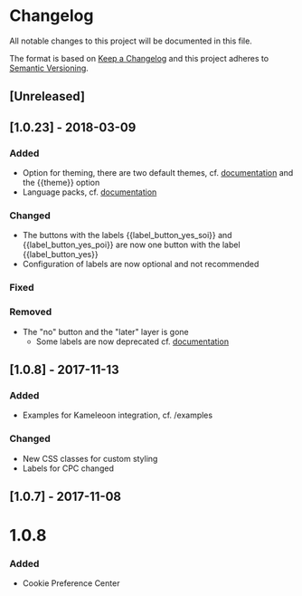 # Changelog
All notable changes to this project will be documented in this file.

The format is based on [Keep a Changelog](http://keepachangelog.com/en/1.0.0/)
and this project adheres to [Semantic Versioning](http://semver.org/spec/v2.0.0.html).

## [Unreleased]

## [1.0.23] - 2018-03-09
### Added
- Option for theming, there are two default themes, cf. [documentation](https://oil.axelspringer.com/docs/full-documentation.html#functional-configuration-parameters) and the {{theme}} option
- Language packs, cf. [documentation](https://oil.axelspringer.com/docs/full-documentation.html#language-configuration)

### Changed
- The buttons with the labels {{label_button_yes_soi}} and {{label_button_yes_poi}} are now one button with the label {{label_button_yes}}
- Configuration of labels are now optional and not recommended

### Fixed

### Removed
- The "no" button and the "later" layer is gone
    - Some labels are now deprecated cf. [documentation](https://oil.axelspringer.com/docs/full-documentation.html#deprecated-label-configurations)


## [1.0.8] - 2017-11-13
### Added
- Examples for Kameleoon integration, cf. /examples

### Changed
- New CSS classes for custom styling
- Labels for CPC changed

## [1.0.7] - 2017-11-08
# 1.0.8
### Added
- Cookie Preference Center
